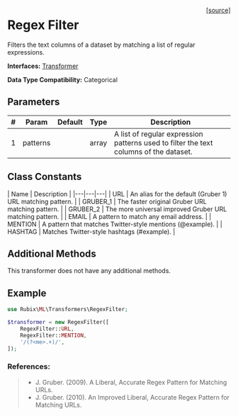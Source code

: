 <span style="float:right;"><a href="https://github.com/RubixML/RubixML/blob/master/src/Transformers/RegexFilter.php">[source]</a></span>

# Regex Filter
Filters the text columns of a dataset by matching a list of regular expressions.

**Interfaces:** [Transformer](api.md#transformer)

**Data Type Compatibility:** Categorical

## Parameters
| # | Param | Default | Type | Description |
|---|---|---|---|---|
| 1 | patterns | | array | A list of regular expression patterns used to filter the text columns of the dataset. |

## Class Constants
| Name | Description |
|---|---|---|
| URL | An alias for the default (Gruber 1) URL matching pattern. |
| GRUBER_1 | The faster original Gruber URL matching pattern. |
| GRUBER_2 | The more universal improved Gruber URL matching pattern. |
| EMAIL | A pattern to match any email address. |
| MENTION | A pattern that matches Twitter-style mentions (@example). |
| HASHTAG | Matches Twitter-style hashtags (#example). |

## Additional Methods
This transformer does not have any additional methods.

## Example
```php
use Rubix\ML\Transformers\RegexFilter;

$transformer = new RegexFilter([
    RegexFilter::URL,
    RegexFilter::MENTION,
    '/(?<me>.+)/',
]);
```

### References:
>- J. Gruber. (2009). A Liberal, Accurate Regex Pattern for Matching URLs.
>- J. Gruber. (2010). An Improved Liberal, Accurate Regex Pattern for Matching URLs.